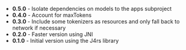 + **0.5.0** - Isolate dependencies on models to the apps subproject
+ **0.4.0** - Account for maxTokens
+ **0.3.0** - Include some tokenizers as resources and only fall back to network if necessary
+ **0.2.0** - Faster version using JNI
+ **0.1.0** - Initial version using the J4rs library